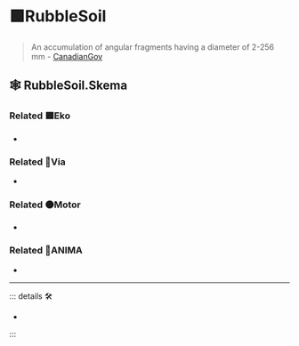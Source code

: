# 🟩<ekos>RubbleSoil</ekos>

> An accumulation of angular fragments having a diameter of 2-256 mm - [CanadianGov](https://sis.agr.gc.ca/cansis/taxa/cssc3/chpt18.html)

## 🕸 RubbleSoil.Skema

### Related 🟩<ekos>Eko</ekos>

-

### Related 🔻<via>Via</via>

-

### Related 🟠<motor>Motor</motor>

-

### Related 💜<anima>ANIMA</anima>

-

---

<!-- =================================================== -->
<!-- =================================================== -->
<!-- =================================================== -->
<!-- =================================================== -->
<!-- =================================================== -->
::: details 🛠

-

:::
